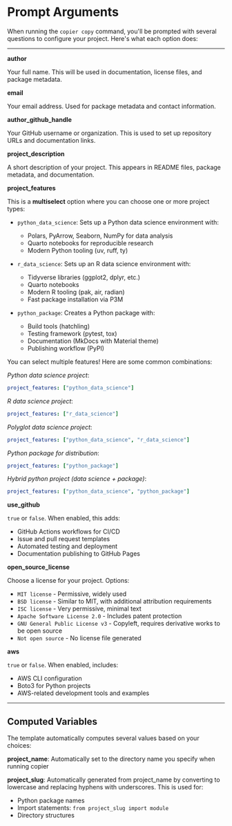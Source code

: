 # Prompt Arguments

When running the `copier copy` command, you'll be prompted with several questions to configure your project. Here's what each option does:

---

**author**

Your full name. This will be used in documentation, license files, and package metadata.

**email**

Your email address. Used for package metadata and contact information.

**author_github_handle**

Your GitHub username or organization. This is used to set up repository URLs and documentation links.

**project_description**

A short description of your project. This appears in README files, package metadata, and documentation.

**project_features**

This is a **multiselect** option where you can choose one or more project types:

- `python_data_science`: Sets up a Python data science environment with:
  - Polars, PyArrow, Seaborn, NumPy for data analysis
  - Quarto notebooks for reproducible research
  - Modern Python tooling (uv, ruff, ty)
  
  
- `r_data_science`: Sets up an R data science environment with:
  - Tidyverse libraries (ggplot2, dplyr, etc.)
  - Quarto notebooks
  - Modern R tooling (pak, air, radian)
  - Fast package installation via P3M

- `python_package`: Creates a Python package with:
  - Build tools (hatchling)
  - Testing framework (pytest, tox)
  - Documentation (MkDocs with Material theme)
  - Publishing workflow (PyPI)
  
You can select multiple features! Here are some common combinations:

*Python data science project*:
```yaml
project_features: ["python_data_science"]
```

*R data science project*:
```yaml
project_features: ["r_data_science"]
```

*Polyglot data science project*:
```yaml
project_features: ["python_data_science", "r_data_science"]
```

*Python package for distribution*:
```yaml
project_features: ["python_package"]
```

*Hybrid python project (data science + package)*:
```yaml
project_features: ["python_data_science", "python_package"]
```


**use_github**

`true` or `false`. When enabled, this adds:
- GitHub Actions workflows for CI/CD
- Issue and pull request templates
- Automated testing and deployment
- Documentation publishing to GitHub Pages

**open_source_license**

Choose a license for your project. Options:
- `MIT license` - Permissive, widely used
- `BSD license` - Similar to MIT, with additional attribution requirements
- `ISC license` - Very permissive, minimal text
- `Apache Software License 2.0` - Includes patent protection
- `GNU General Public License v3` - Copyleft, requires derivative works to be open source
- `Not open source` - No license file generated

**aws**

`true` or `false`. When enabled, includes:
- AWS CLI configuration
- Boto3 for Python projects
- AWS-related development tools and examples

---

## Computed Variables

The template automatically computes several values based on your choices:

**project_name**: Automatically set to the directory name you specify when running copier

**project_slug**: Automatically generated from project_name by converting to lowercase and replacing hyphens with underscores. This is used for:
- Python package names
- Import statements: `from project_slug import module`
- Directory structures

